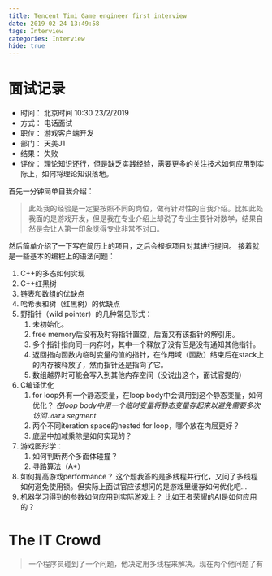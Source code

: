 ```yaml
---
title: Tencent Timi Game engineer first interview
date: 2019-02-24 13:49:58
tags: Interview
categories: Interview
hide: true
---
```

# 面试记录
>
- 时间： 北京时间 10:30 23/2/2019
- 方式： 电话面试
- 职位： 游戏客户端开发
- 部门： 天美J1
- 结果：	失败
- 评价： 理论知识还行，但是缺乏实践经验，需要更多的关注技术如何应用到实际上，如何将理论知识落地。

首先一分钟简单自我介绍：
> 此处我的经验是一定要按照不同的岗位，做有针对性的自我介绍。比如此处我面的是游戏开发，但是我在专业介绍上却说了专业主要针对数学，结果自然是会让人第一印象觉得专业非常不对口。
  
然后简单介绍了一下写在简历上的项目，之后会根据项目对其进行提问。
接着就是一些基本的编程上的语法问题：
1. C++的多态如何实现
2. C++红黑树
3. 链表和数组的优缺点
4. 哈希表和树（红黑树）的优缺点
5. 野指针（wild pointer）的几种常见形式：
	1. 未初始化。
	2. free memory后没有及时将指针置空，后面又有该指针的解引用。
	3. 多个指针指向同一内存时，其中一个释放了没有但是没有通知其他指针。
	4. 返回指向函数内临时变量的值的指针，在作用域（函数）结束后在stack上的内存被释放了，然而指针还是指向了它。
	5. 数组越界时可能会写入到其他内存空间（没说出这个，面试官提的）
6. C编译优化
	1. for loop外有一个静态变量，在loop body中会调用到这个静态变量，如何优化？
	*在loop body中用一个临时变量将静态变量存起来以避免需要多次访问`.data` segment*
	2. 两个不同iteration space的nested for loop，哪个放在内层更好？
	3. 底层中加减乘除是如何实现的？
7. 游戏图形学：
	1. 如何判断两个多面体碰撞？
	2. 寻路算法（A*）
8. 如何提高游戏performance？
	这个题我答的是多线程并行化，又问了多线程如何避免使用锁。但实际上面试官应该想问的是游戏里缓存如何优化吧...
9. 机器学习得到的参数如何应用到实际游戏上？ 比如王者荣耀的AI是如何应用的？
  
# The IT Crowd
> 一个程序员碰到了一个问题，他决定用多线程来解决。现在两个他问题了有


